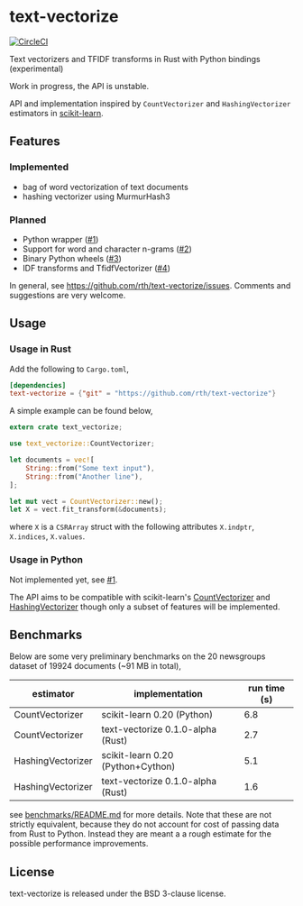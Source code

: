 # text-vectorize

[![CircleCI](https://circleci.com/gh/rth/text-vectorize/tree/master.svg?style=svg)](https://circleci.com/gh/rth/text-vectorize/tree/master)

Text vectorizers and TFIDF transforms in Rust with Python bindings (experimental)

Work in progress, the API is unstable.

API and implementation inspired by `CountVectorizer` and `HashingVectorizer`
estimators in [scikit-learn](https://scikit-learn.org/).

## Features

### Implemented

 - bag of word vectorization of text documents
 - hashing vectorizer using MurmurHash3

### Planned

 - Python wrapper ([#1](https://github.com/rth/text-vectorize/pull/1))
 - Support for word and character n-grams ([#2](https://github.com/rth/text-vectorize/issues/2))
 - Binary Python wheels ([#3](https://github.com/rth/text-vectorize/issues/3<Paste>))
 - IDF transforms and TfidfVectorizer ([#4](https://github.com/rth/text-vectorize/issues/4))

In general, see https://github.com/rth/text-vectorize/issues. Comments and suggestions are very welcome.


## Usage

### Usage in Rust

Add the following to `Cargo.toml`,
```toml
[dependencies]
text-vectorize = {"git" = "https://github.com/rth/text-vectorize"}
``` 
A simple example can be found below,
```rust
extern crate text_vectorize;

use text_vectorize::CountVectorizer;

let documents = vec![
    String::from("Some text input"),
    String::from("Another line"),
];

let mut vect = CountVectorizer::new();
let X = vect.fit_transform(&documents);
```
where `X` is a `CSRArray` struct with the following attributes
`X.indptr`, `X.indices`, `X.values`.

### Usage in Python

Not implemented yet, see [#1](https://github.com/rth/text-vectorize/pull/1).

The API aims to be compatible with scikit-learn's
[CountVectorizer](https://scikit-learn.org/stable/modules/generated/sklearn.feature_extraction.text.CountVectorizer.html)
and [HashingVectorizer](https://scikit-learn.org/stable/modules/generated/sklearn.feature_extraction.text.HashingVectorizer.html) 
though only a subset of features will be implemented.


## Benchmarks

Below are some very preliminary benchmarks on the 20 newsgroups dataset of 19924 documents (~91 MB in total),

| estimator         | implementation                    | run time (s) |
|-------------------|-----------------------------------|--------------|
| CountVectorizer   | scikit-learn 0.20 (Python)        | 6.8          |
| CountVectorizer   | text-vectorize 0.1.0-alpha (Rust) | 2.7          |
| HashingVectorizer | scikit-learn 0.20 (Python+Cython) | 5.1          |
| HashingVectorizer | text-vectorize 0.1.0-alpha (Rust) | 1.6          |

see [benchmarks/README.md](./benchmarks/README.md) for more details.
Note that these are not strictly equivalent, because
they do not account for cost of passing data from Rust to Python. Instead they are meant a
a rough estimate for the possible performance improvements.


## License

text-vectorize is released under the BSD 3-clause license.
